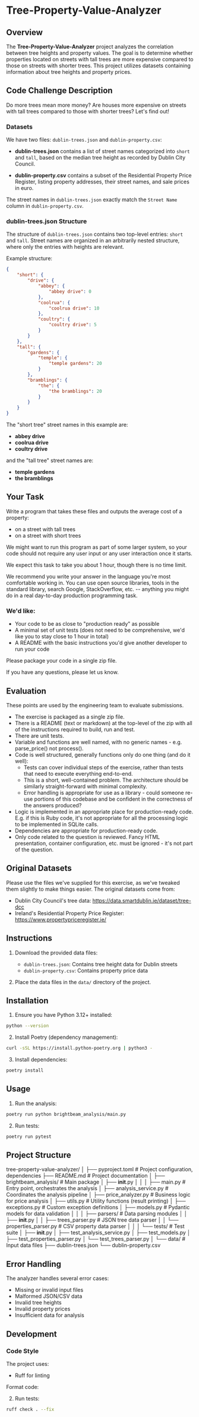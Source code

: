 # Tree-Property-Value-Analyzer

## Overview

The **Tree-Property-Value-Analyzer** project analyzes the correlation between tree heights and property values. The goal is to determine whether properties located on streets with tall trees are more expensive compared to those on streets with shorter trees. This project utilizes datasets containing information about tree heights and property prices.

## Code Challenge Description

Do more trees mean more money? Are houses more expensive on streets with tall trees compared to those with shorter trees? Let's find out!

### Datasets

We have two files: `dublin-trees.json` and `dublin-property.csv`:

- **dublin-trees.json** contains a list of street names categorized into `short` and `tall`, based on the median tree height as recorded by Dublin City Council.
  
- **dublin-property.csv** contains a subset of the Residential Property Price Register, listing property addresses, their street names, and sale prices in euro.

The street names in `dublin-trees.json` exactly match the `Street Name` column in `dublin-property.csv`.

### dublin-trees.json Structure

The structure of `dublin-trees.json` contains two top-level entries: `short` and `tall`. Street names are organized in an arbitrarily nested structure, where only the entries with heights are relevant.

Example structure:
```json
{
    "short": {
        "drive": {
            "abbey": {
                "abbey drive": 0
            },
            "coolrua": {
                "coolrua drive": 10
            },
            "coultry": {
                "coultry drive": 5
            }
        }
    },
    "tall": {
        "gardens": {
            "temple": {
                "temple gardens": 20
            }
        },
        "bramblings": {
            "the": {
                "the bramblings": 20
            }
        }
    }
}
```

The "short tree" street names in this example are:
- **abbey drive**
- **coolrua drive**
- **coultry drive**

and the "tall tree" street names are:
- **temple gardens**
- **the bramblings**

## Your Task

Write a program that takes these files and outputs the average cost of a property:
- on a street with tall trees
- on a street with short trees

We might want to run this program as part of some larger system, so your code should not require any user input or any user interaction once it starts.

We expect this task to take you about 1 hour, though there is no time limit.

We recommend you write your answer in the language you're most comfortable working in. You can use open source libraries, tools in the standard library, search Google, StackOverflow, etc. -- anything you might do in a real day-to-day production programming task.

### We'd like:
- Your code to be as close to "production ready" as possible
- A minimal set of unit tests (does not need to be comprehensive, we'd like you to stay close to 1 hour in total)
- A README with the basic instructions you'd give another developer to run your code

Please package your code in a single zip file.

If you have any questions, please let us know.


## Evaluation

These points are used by the engineering team to evaluate submissions.

- The exercise is packaged as a single zip file.
- There is a README (text or markdown) at the top-level of the zip with all of the instructions required to build, run and test.
- There are unit tests.
- Variable and functions are well named, with no generic names - e.g. parse_price() not process().
- Code is well structured, generally functions only do one thing (and do it well):
  - Tests can cover individual steps of the exercise, rather than tests that need to execute everything end-to-end.
  - This is a short, well-contained problem. The architecture should be similarly straight-forward with minimal complexity.
  - Error handling is appropriate for use as a library - could someone re-use portions of this codebase and be confident in the correctness of the answers produced?
- Logic is implemented in an appropriate place for production-ready code. E.g. if this is Ruby code, it's not appropriate for all the processing logic to be implemented in SQLite calls.
- Dependencies are appropriate for production-ready code.
- Only code related to the question is reviewed. Fancy HTML presentation, container configuration, etc. must be ignored - it's not part of the question.

## Original Datasets

Please use the files we've supplied for this exercise, as we've tweaked them slightly to make things easier. The original datasets come from:

- Dublin City Council's tree data: https://data.smartdublin.ie/dataset/tree-dcc
- Ireland's Residential Property Price Register: https://www.propertypriceregister.ie/



## Instructions

1. Download the provided data files:
   - `dublin-trees.json`: Contains tree height data for Dublin streets
   - `dublin-property.csv`: Contains property price data

2. Place the data files in the `data/` directory of the project.

## Installation

1. Ensure you have Python 3.12+ installed:

```bash
python --version
```

2. Install Poetry (dependency management):

```bash
curl -sSL https://install.python-poetry.org | python3 -
```

3. Install dependencies:

```bash
poetry install
```

## Usage
1. Run the analysis:

```bash
poetry run python brightbeam_analysis/main.py
```

2. Run tests:
```bash
poetry run pytest
```

## Project Structure
tree-property-value-analyzer/
│
├── pyproject.toml        # Project configuration, dependencies
├── README.md             # Project documentation
│
├── brightbeam_analysis/  # Main package
│   ├── __init__.py
│   │
│   ├── main.py           # Entry point, orchestrates the analysis
│   ├── analysis_service.py # Coordinates the analysis pipeline
│   ├── price_analyzer.py  # Business logic for price analysis
│   ├── utils.py          # Utility functions (result printing)
│   ├── exceptions.py     # Custom exception definitions
│   ├── models.py         # Pydantic models for data validation
│   │
│   ├── parsers/          # Data parsing modules
│   │   ├── __init__.py
│   │   ├── trees_parser.py     # JSON tree data parser
│   │   └── properties_parser.py # CSV property data parser
│   │
│   └── tests/            # Test suite
│       ├── __init__.py
│       ├── test_analysis_service.py
│       ├── test_models.py
│       ├── test_properties_parser.py
│       └── test_trees_parser.py
│
└── data/                 # Input data files
    ├── dublin-trees.json
    └── dublin-property.csv


## Error Handling

The analyzer handles several error cases:
- Missing or invalid input files
- Malformed JSON/CSV data
- Invalid tree heights
- Invalid property prices
- Insufficient data for analysis

## Development

### Code Style
The project uses:
- Ruff for linting

Format code:

2. Run tests:
```bash
ruff check . --fix
```